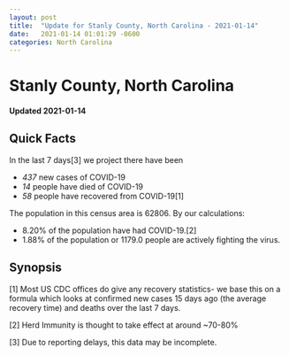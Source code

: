 ```yaml
---
layout: post
title:  "Update for Stanly County, North Carolina - 2021-01-14"
date:   2021-01-14 01:01:29 -0600
categories: North Carolina
---
```


# Stanly County, North Carolina
#### Updated 2021-01-14

## Quick Facts

In the last 7 days[3] we project there have been
- *437* new cases of COVID-19
- *14* people have died of COVID-19
- *58* people have recovered from COVID-19[1]

The population in this census area is 62806. By our calculations:
- 8.20% of the population have had COVID-19.[2]
- 1.88% of the population or 1179.0 people are actively fighting the virus.

## Synopsis




[1] Most US CDC offices do give any recovery statistics- we base this on a formula which looks at confirmed new cases
15 days ago (the average recovery time) and deaths over the last 7 days.

[2] Herd Immunity is thought to take effect at around ~70-80%

[3] Due to reporting delays, this data may be incomplete.
 
    